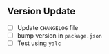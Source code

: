 ## Version Update

- [ ] Update `CHANGELOG` file
- [ ] bump version in `package.json`
- [ ] Test using `yalc`
